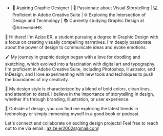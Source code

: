 
- 🎨 Aspiring Graphic Designer | 🌟 Passionate about Visual Storytelling | 💻 Proficient in Adobe Creative Suite | 🌐 Exploring the Intersection of Design and Technology | 📚 Currently studying Graphic Design at @ArteveldeHS

👋 Hi there! I'm Azize ER, a student pursuing a degree in Graphic Design with a focus on creating visually compelling narratives. I'm deeply passionate about the power of design to communicate ideas and evoke emotions.

🖌️ My journey in graphic design began with a love for doodling and sketching, which evolved into a fascination with digital art and typography. I'm proficient in Adobe Creative Suite, including Photoshop, Illustrator, and InDesign, and I love experimenting with new tools and techniques to push the boundaries of my creativity.

🌈 My design style is characterized by a blend of bold colors, clean lines, and attention to detail. I believe in the importance of storytelling in design, whether it's through branding, illustration, or user experience.

🚀 Outside of design, you can find me exploring the latest trends in technology or simply immersing myself in a good book or podcast.

Let's connect and collaborate on exciting design projects! Feel free to reach out to me via email : azize.er2002@gmail.com!




<!---
AZlZE/AZlZE is a ✨ special ✨ repository because its `README.md` (this file) appears on your GitHub profile.
You can click the Preview link to take a look at your changes.
--->
